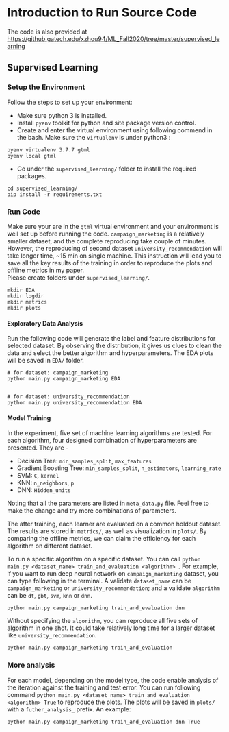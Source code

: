 # Introduction to Run Source Code
The code is also provided at 
https://github.gatech.edu/xzhou94/ML_Fall2020/tree/master/supervised_learning

## Supervised Learning
### Setup the Environment
Follow the steps to set up your environment:
* Make sure python 3 is installed.
* Install `pyenv` toolkit for python and site package version control.
* Create and enter the virtual environment using following commend in the bash. 
Make sure the `virtualenv` is under python3 :
```commandline
pyenv virtualenv 3.7.7 gtml
pyenv local gtml
```

* Go under the `supervised_learning/` folder to install the required packages.
```commandline
cd supervised_learning/
pip install -r requirements.txt
``` 

### Run Code
Make sure your are in the `gtml` virtual environment and your environment is well set up
before running the code. `campaign_marketing` is a relatively smaller dataset, and the 
complete reproducing take couple of minutes. However, the reproducing of second dataset 
`university_recommendation` will take longer time,  ~15 min on single machine. This 
instruction will lead you to save all the key results of the training in order to 
reproduce the plots and offline metrics in my paper.   
Please create folders under `supervised_learning/`.
```commandline
mkdir EDA
mkdir logdir
mkdir metrics
mkdir plots
```

#### Exploratory Data Analysis
Run the following code will generate the label and feature distributions for selected 
dataset. By observing the distribution, it gives us clues to clean the data and select
the better algorithm and hyperparameters. The EDA plots will be saved in `EDA/` folder. 

```commandline
# for dataset: campaign_marketing
python main.py campaign_marketing EDA


# for dataset: university_recommendation
python main.py university_recommendation EDA
```


#### Model Training
In the experiment, five set of machine learning algorithms are tested. For each algorithm, 
four designed combination of hyperparameters are presented. They are -
* Decision Tree: `min_samples_split`, `max_features`
* Gradient Boosting Tree: `min_samples_split`, `n_estimators`, `learning_rate`
* SVM: `C`, `kernel`
* KNN: `n_neighbors`, `p`
* DNN: `Hidden_units`

Noting that all the parameters are listed in `meta_data.py` file. Feel free to make the 
change and try more combinations of parameters. 

The after training, each learner are evaluated on a common holdout dataset. The results
are stored in `metrics/`, as well as visualization in `plots/`. By comparing the offline 
metrics, we can claim the efficiency for each algorithm on different dataset.

To run a specific algorithm on a specific dataset. You can call 
`python main.py <dataset_name> train_and_evaluation <algorithm> `. For example, 
if you want to run deep neural network on `campaign_marketing` dataset, you can 
type following in the terminal. A validate `dataset_name` can be `campaign_marketing` or `university_recommendation`;
and a validate `algorithm` can be `dt`, `gbt`, `svm`, `knn` or `dnn`.

```commandline
python main.py campaign_marketing train_and_evaluation dnn 
```

Without specifying the `algorithm`, you can reproduce all five sets of algorithm in one
shot. It could take relatively long time for a larger dataset like 
`university_recommendation`. 

```commandline
python main.py campaign_marketing train_and_evaluation
```

### More analysis
For each model, depending on the model type, the code enable analysis of the iteration against
the training and test error. You can run following command 
`python main.py <dataset_name> train_and_evaluation <algorithm> True` to reproduce the plots. The plots 
will be saved in `plots/` with a `futher_analysis_` prefix. 
An example:
```commandline
python main.py campaign_marketing train_and_evaluation dnn True
```



  

